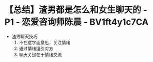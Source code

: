 # 【总结】渣男都是怎么和女生聊天的 - P1 - 恋爱咨询师陈晨 - BV1ft4y1c7CA

-   渣男聊天技巧
    1.  不在意字面意思，关注情绪
    2.  通过情绪逗引对方
    3.  聊天关键在于情绪交流